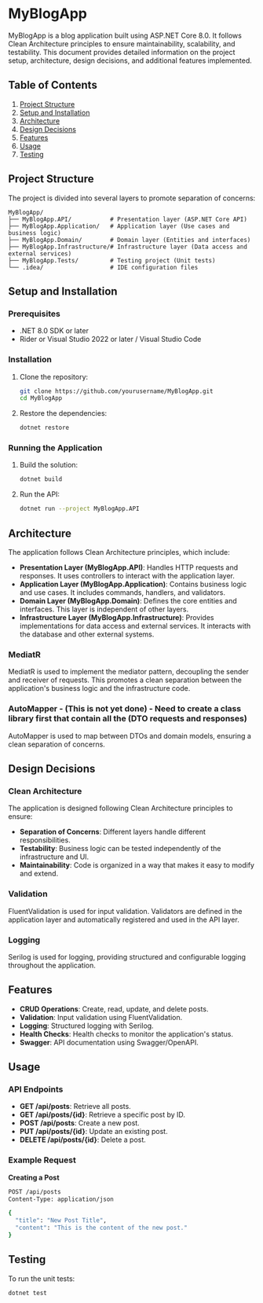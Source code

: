 # MyBlogApp

MyBlogApp is a blog application built using ASP.NET Core 8.0. It follows Clean Architecture principles to ensure maintainability, scalability, and testability. This document provides detailed information on the project setup, architecture, design decisions, and additional features implemented.

## Table of Contents

1. [Project Structure](#project-structure)
2. [Setup and Installation](#setup-and-installation)
3. [Architecture](#architecture)
4. [Design Decisions](#design-decisions)
5. [Features](#features)
6. [Usage](#usage)
7. [Testing](#testing)

## Project Structure

The project is divided into several layers to promote separation of concerns:

```
MyBlogApp/
├── MyBlogApp.API/           # Presentation layer (ASP.NET Core API)
├── MyBlogApp.Application/   # Application layer (Use cases and business logic)
├── MyBlogApp.Domain/        # Domain layer (Entities and interfaces)
├── MyBlogApp.Infrastructure/# Infrastructure layer (Data access and external services)
├── MyBlogApp.Tests/         # Testing project (Unit tests)
└── .idea/                   # IDE configuration files
```

## Setup and Installation

### Prerequisites

- .NET 8.0 SDK or later
- Rider or Visual Studio 2022 or later / Visual Studio Code

### Installation

1. Clone the repository:
   ```sh
   git clone https://github.com/yourusername/MyBlogApp.git
   cd MyBlogApp
   ```

2. Restore the dependencies:
   ```sh
   dotnet restore
   ```

### Running the Application

1. Build the solution:
   ```sh
   dotnet build
   ```

2. Run the API:
   ```sh
   dotnet run --project MyBlogApp.API
   ```

## Architecture

The application follows Clean Architecture principles, which include:

- **Presentation Layer (MyBlogApp.API)**: Handles HTTP requests and responses. It uses controllers to interact with the application layer.
- **Application Layer (MyBlogApp.Application)**: Contains business logic and use cases. It includes commands, handlers, and validators.
- **Domain Layer (MyBlogApp.Domain)**: Defines the core entities and interfaces. This layer is independent of other layers.
- **Infrastructure Layer (MyBlogApp.Infrastructure)**: Provides implementations for data access and external services. It interacts with the database and other external systems.

### MediatR

MediatR is used to implement the mediator pattern, decoupling the sender and receiver of requests. This promotes a clean separation between the application's business logic and the infrastructure code.

### AutoMapper - (This is not yet done) - Need to create a class library first that contain all the (DTO requests and responses)

AutoMapper is used to map between DTOs and domain models, ensuring a clean separation of concerns.


## Design Decisions

### Clean Architecture

The application is designed following Clean Architecture principles to ensure:

- **Separation of Concerns**: Different layers handle different responsibilities.
- **Testability**: Business logic can be tested independently of the infrastructure and UI.
- **Maintainability**: Code is organized in a way that makes it easy to modify and extend.

### Validation

FluentValidation is used for input validation. Validators are defined in the application layer and automatically registered and used in the API layer.

### Logging

Serilog is used for logging, providing structured and configurable logging throughout the application.

## Features

- **CRUD Operations**: Create, read, update, and delete posts.
- **Validation**: Input validation using FluentValidation.
- **Logging**: Structured logging with Serilog.
- **Health Checks**: Health checks to monitor the application's status.
- **Swagger**: API documentation using Swagger/OpenAPI.

## Usage

### API Endpoints

- **GET /api/posts**: Retrieve all posts.
- **GET /api/posts/{id}**: Retrieve a specific post by ID.
- **POST /api/posts**: Create a new post.
- **PUT /api/posts/{id}**: Update an existing post.
- **DELETE /api/posts/{id}**: Delete a post.

### Example Request

**Creating a Post**
```sh
POST /api/posts
Content-Type: application/json

{
  "title": "New Post Title",
  "content": "This is the content of the new post."
}
```

## Testing

To run the unit tests:
```sh
dotnet test
```
